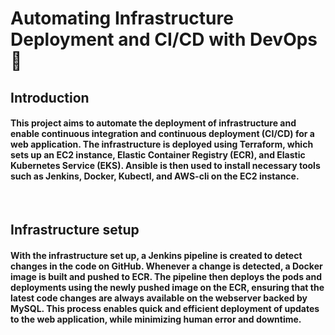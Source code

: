 # Automating Infrastructure Deployment and CI/CD with DevOps 🚀

## Introduction
#### This project aims to automate the deployment of infrastructure and enable continuous integration and continuous deployment (CI/CD) for a web application. The infrastructure is deployed using Terraform, which sets up an EC2 instance, Elastic Container Registry (ECR), and Elastic Kubernetes Service (EKS). Ansible is then used to install necessary tools such as Jenkins, Docker, Kubectl, and AWS-cli on the EC2 instance.
<br />

## Infrastructure setup
#### With the infrastructure set up, a Jenkins pipeline is created to detect changes in the code on GitHub. Whenever a change is detected, a Docker image is built and pushed to ECR. The pipeline then deploys the pods and deployments using the newly pushed image on the ECR, ensuring that the latest code changes are always available on the webserver backed by MySQL. This process enables quick and efficient deployment of updates to the web application, while minimizing human error and downtime.
